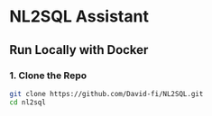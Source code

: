 # NL2SQL Assistant

## Run Locally with Docker

### 1. Clone the Repo
```bash
git clone https://github.com/David-fi/NL2SQL.git
cd nl2sql